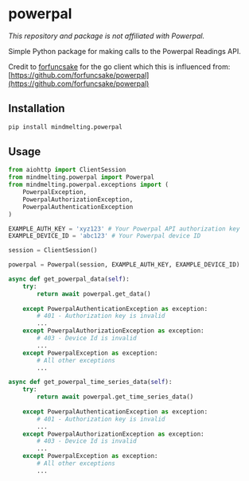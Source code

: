 # powerpal

_This repository and package is not affiliated with Powerpal._

Simple Python package for making calls to the Powerpal Readings API.

Credit to [forfuncsake](https://github.com/forfuncsake) for the go client which this is influenced from: [https://github.com/forfuncsake/powerpal](https://github.com/forfuncsake/powerpal)

## Installation

```bash
pip install mindmelting.powerpal
```

## Usage

```python
from aiohttp import ClientSession
from mindmelting.powerpal import Powerpal
from mindmelting.powerpal.exceptions import (
    PowerpalException,
    PowerpalAuthorizationException,
    PowerpalAuthenticationException
)

EXAMPLE_AUTH_KEY = 'xyz123' # Your Powerpal API authorization key
EXAMPLE_DEVICE_ID = 'abc123' # Your Powerpal device ID

session = ClientSession()

powerpal = Powerpal(session, EXAMPLE_AUTH_KEY, EXAMPLE_DEVICE_ID)

async def get_powerpal_data(self):
    try:
        return await powerpal.get_data()
    
    except PowerpalAuthenticationException as exception:
        # 401 - Authorization key is invalid
        ...
    except PowerpalAuthorizationException as exception:
        # 403 - Device Id is invalid
        ...
    except PowerpalException as exception:
        # All other exceptions
        ...

async def get_powerpal_time_series_data(self):
    try:
        return await powerpal.get_time_series_data()
    
    except PowerpalAuthenticationException as exception:
        # 401 - Authorization key is invalid
        ...
    except PowerpalAuthorizationException as exception:
        # 403 - Device Id is invalid
        ...
    except PowerpalException as exception:
        # All other exceptions
        ...
```
